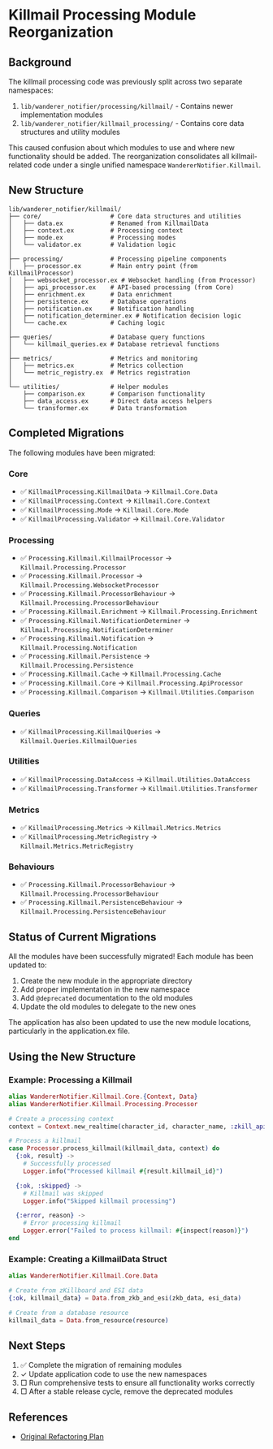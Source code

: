 # Killmail Processing Module Reorganization

## Background

The killmail processing code was previously split across two separate namespaces:

1. `lib/wanderer_notifier/processing/killmail/` - Contains newer implementation modules
2. `lib/wanderer_notifier/killmail_processing/` - Contains core data structures and utility modules

This caused confusion about which modules to use and where new functionality should be added. The reorganization consolidates all killmail-related code under a single unified namespace `WandererNotifier.Killmail`.

## New Structure

```
lib/wanderer_notifier/killmail/
├── core/                   # Core data structures and utilities
│   ├── data.ex             # Renamed from KillmailData
│   ├── context.ex          # Processing context
│   ├── mode.ex             # Processing modes
│   └── validator.ex        # Validation logic
│
├── processing/             # Processing pipeline components
│   ├── processor.ex        # Main entry point (from KillmailProcessor)
│   ├── websocket_processor.ex # Websocket handling (from Processor)
│   ├── api_processor.ex    # API-based processing (from Core)
│   ├── enrichment.ex       # Data enrichment
│   ├── persistence.ex      # Database operations
│   ├── notification.ex     # Notification handling
│   ├── notification_determiner.ex # Notification decision logic
│   └── cache.ex            # Caching logic
│
├── queries/                # Database query functions
│   └── killmail_queries.ex # Database retrieval functions
│
├── metrics/                # Metrics and monitoring
│   ├── metrics.ex          # Metrics collection
│   └── metric_registry.ex  # Metrics registration
│
└── utilities/              # Helper modules
    ├── comparison.ex       # Comparison functionality
    ├── data_access.ex      # Direct data access helpers
    └── transformer.ex      # Data transformation
```

## Completed Migrations

The following modules have been migrated:

### Core

- ✅ `KillmailProcessing.KillmailData` → `Killmail.Core.Data`
- ✅ `KillmailProcessing.Context` → `Killmail.Core.Context`
- ✅ `KillmailProcessing.Mode` → `Killmail.Core.Mode`
- ✅ `KillmailProcessing.Validator` → `Killmail.Core.Validator`

### Processing

- ✅ `Processing.Killmail.KillmailProcessor` → `Killmail.Processing.Processor`
- ✅ `Processing.Killmail.Processor` → `Killmail.Processing.WebsocketProcessor`
- ✅ `Processing.Killmail.ProcessorBehaviour` → `Killmail.Processing.ProcessorBehaviour`
- ✅ `Processing.Killmail.Enrichment` → `Killmail.Processing.Enrichment`
- ✅ `Processing.Killmail.NotificationDeterminer` → `Killmail.Processing.NotificationDeterminer`
- ✅ `Processing.Killmail.Notification` → `Killmail.Processing.Notification`
- ✅ `Processing.Killmail.Persistence` → `Killmail.Processing.Persistence`
- ✅ `Processing.Killmail.Cache` → `Killmail.Processing.Cache`
- ✅ `Processing.Killmail.Core` → `Killmail.Processing.ApiProcessor`
- ✅ `Processing.Killmail.Comparison` → `Killmail.Utilities.Comparison`

### Queries

- ✅ `KillmailProcessing.KillmailQueries` → `Killmail.Queries.KillmailQueries`

### Utilities

- ✅ `KillmailProcessing.DataAccess` → `Killmail.Utilities.DataAccess`
- ✅ `KillmailProcessing.Transformer` → `Killmail.Utilities.Transformer`

### Metrics

- ✅ `KillmailProcessing.Metrics` → `Killmail.Metrics.Metrics`
- ✅ `KillmailProcessing.MetricRegistry` → `Killmail.Metrics.MetricRegistry`

### Behaviours

- ✅ `Processing.Killmail.ProcessorBehaviour` → `Killmail.Processing.ProcessorBehaviour`
- ✅ `Processing.Killmail.PersistenceBehaviour` → `Killmail.Processing.PersistenceBehaviour`

## Status of Current Migrations

All the modules have been successfully migrated! Each module has been updated to:

1. Create the new module in the appropriate directory
2. Add proper implementation in the new namespace
3. Add `@deprecated` documentation to the old modules
4. Update the old modules to delegate to the new ones

The application has also been updated to use the new module locations, particularly in the application.ex file.

## Using the New Structure

### Example: Processing a Killmail

```elixir
alias WandererNotifier.Killmail.Core.{Context, Data}
alias WandererNotifier.Killmail.Processing.Processor

# Create a processing context
context = Context.new_realtime(character_id, character_name, :zkill_api)

# Process a killmail
case Processor.process_killmail(killmail_data, context) do
  {:ok, result} ->
    # Successfully processed
    Logger.info("Processed killmail #{result.killmail_id}")

  {:ok, :skipped} ->
    # Killmail was skipped
    Logger.info("Skipped killmail processing")

  {:error, reason} ->
    # Error processing killmail
    Logger.error("Failed to process killmail: #{inspect(reason)}")
end
```

### Example: Creating a KillmailData Struct

```elixir
alias WandererNotifier.Killmail.Core.Data

# Create from zKillboard and ESI data
{:ok, killmail_data} = Data.from_zkb_and_esi(zkb_data, esi_data)

# Create from a database resource
killmail_data = Data.from_resource(resource)
```

## Next Steps

1. ✅ Complete the migration of remaining modules
2. ✓ Update application code to use the new namespaces
3. □ Run comprehensive tests to ensure all functionality works correctly
4. □ After a stable release cycle, remove the deprecated modules

## References

- [Original Refactoring Plan](killmail_pipeline_refactoring_plan.md)
